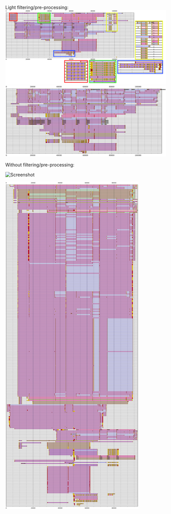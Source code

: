 Light filtering/pre-processing:
![Screenshot](../318A10_cov25_wORFs_wSynteny_wSpacing_wSplicing_normal_intron_filter_highlights2.png)
![Screenshot](./images/lrRNAseq_GAST_plot_example.png)

Without filtering/pre-processing:

![Screenshot](./images/91F03_cov25_wORFs_wSynteny_wSpacing_wSplicing_normal_100batch.png)

![Screenshot](./images/472C1_cov25_wORFs_wSynteny_wSpacing_wSplicing_normal_100batch.png)
